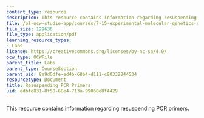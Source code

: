 ```yaml
---
content_type: resource
description: This resource contains information regarding resuspending PCR primers.
file: /ol-ocw-studio-app/courses/7-15-experimental-molecular-genetics-spring-2015/edbfe8318f5868e4713a99060e8f4429_MIT7_15S15_Resuspending.pdf
file_size: 129636
file_type: application/pdf
learning_resource_types:
- Labs
license: https://creativecommons.org/licenses/by-nc-sa/4.0/
ocw_type: OCWFile
parent_title: Labs
parent_type: CourseSection
parent_uid: 8a9d0dfe-ed4b-68b4-d111-c90332844534
resourcetype: Document
title: Resuspending PCR Primers
uid: edbfe831-8f58-68e4-713a-99060e8f4429
---
```

This resource contains information regarding resuspending PCR primers.
